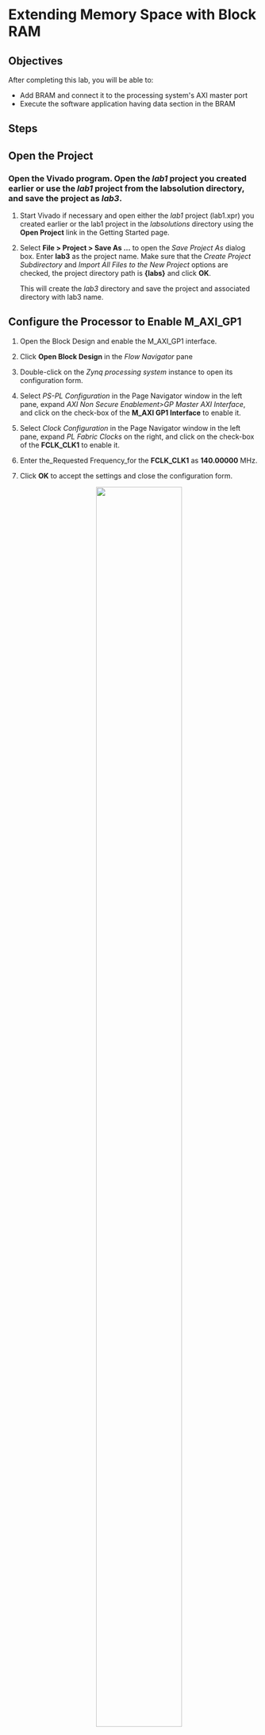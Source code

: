 # Extending Memory Space with Block RAM

## Objectives

After completing this lab, you will be able to:

* Add BRAM and connect it to the processing system&#39;s AXI master port
* Execute the software application having data section in the BRAM

## Steps
## Open the Project        
### Open the Vivado program. Open the _lab1_ project you created earlier or use the _lab1_ project from the labsolution directory, and save the project as _lab3_.
1. Start Vivado if necessary and open either the _lab1_ project (lab1.xpr) you created earlier or the lab1 project in the _labsolutions_ directory using the **Open Project** link in the Getting Started page.
1. Select **File &gt; Project &gt; Save As …** to open the _Save Project As_ dialog box. Enter **lab3** as the project name.  Make sure that the _Create Project Subdirectory_ and _Import All Files to the New Project_ options are checked, the project directory path is **{labs}** and click **OK**.

    This will create the _lab3_ directory and save the project and associated directory with lab3 name.

## Configure the Processor to Enable M\_AXI\_GP1 
1. Open the Block Design and enable the M\_AXI\_GP1 interface.
1. Click **Open Block Design** in the _Flow Navigator_ pane
1. Double-click on the _Zynq processing system_ instance to open its configuration form.
1. Select _PS-PL Configuration_ in the Page Navigator window in the left pane, expand _AXI Non Secure Enablement&gt;GP Master AXI Interface_, and click on the check-box of the **M\_AXI GP1 Interface** to enable it.
1. Select _Clock Configuration_ in the Page Navigator window in the left pane, expand _PL Fabric Clocks_ on the right, and click on the check-box of the **FCLK\_CLK1** to enable it.
1. Enter the_Requested Frequency_for the **FCLK\_CLK1** as **140.00000** MHz.
1. Click **OK** to accept the settings and close the configuration form.

    <p align="center">
    <img src ="./images/lab3/Fig2.png" width="60%" height="80%"/>
    </p>
    <p align = "center">
    <i>M_AXI_GP1 interface enabled</i>
    </p>

## Extend with BRAM
### Add an AXI BRAM Controller instance with BRAM.
1. Click the ![alt tag](./images/add_ip.png) button and search for **BRAM** in the catalog.
1. Double-click the **AXI BRAM Controller** to add an instance to the design.
1. Click on **Run Connection Automation** , and select **axi\_bram\_ctrl\_0**
1. Click on **BRAM\_PORTA** and **BRAM\_PORTB** check boxes.
1. Click **S\_AXI** , and change the _Master_ option to **/processing\_system7\_0/M\_AXI\_GP1**, change the Clock source for driving interconnect IP, Clock source for Master interface,_ and _Clock source for Salve interface_ to **/processing\_system7\_0/FCLK\_CLK1 (140 MHz)** as they all run in the same clock domain, and click **OK**

    <p align="center">
    <img src ="./images/lab3/Fig3.png" width="60%" height="80%"/>
    </p>
    <p align = "center">
    <i>Connecting AXI BRAM Controller to M_AXI_GP1 to run at faster clock speed</i>
    </p>

    Notice that an instance of AXI SmartConnect and Processor System Reset are added, and the M\_AXI\_GP1\_ ACLK is connected to FCLK\_CLK1.

    <p align="center">
    <img src ="./images/lab3/Fig4.png" width="60%" height="80%"/>
    </p>
    <p align = "center">
    <i>Clocking network connections</i>
    </p>
1. Double-click on the **axi\_bram\_ctrl\_0** instance to open the configuration form.
1. Set the _Data Width_ to **64**.

    <p align="center">
    <img src ="./images/lab3/Fig5.png" width="60%" height="80%"/>
    </p>
    <p align = "center">
    <i>Setting the BRAM controller data width to 64</i>
    </p>
1. Click **OK**.
### Using the Address Editor tab, set the BRAM controller size to 64KB.  Validate the design.
1. Select the **Address Editor** tab and notice that the BRAM controller memory space is **8K**.
1. Click in the _Range_ column of the _axi\_bram\_ctrl\_0_ instance and set the size as **64K**.

    <p align="center">
    <img src ="./images/lab3/Fig6.png" width="60%" height="80%"/>
    </p>
    <p align = "center">
    <i>AXI BRAM space assignment</i>
    </p>

    Notice that the address range changed to 0x80000000-0x8000FFFF.  This is in the M\_GP1 addressing space.

1. Select the _Diagram_ tab, and click on the ![alt tag](./images/validate.png) (Validate Design) button to make sure that there are no errors.
## Generate the Bitstream        
1. Click on the **Generate Bitstream** to run the synthesis, implementation, and bit generation processes.
1. Click **Save** if prompted to save the project, and **Yes** to run the processes. Click **OK** to launch the runs.
1. When the bitstream generation process has completed successfully, click **Cancel**.
## Generate Applications in the SDK        
### Export the implemented design, and start SDK
1. Export the hardware configuration by clicking **File &gt; Export &gt; Export Hardware…**
1. Click the box to _Include Bitstream_and click **OK** (Click _Yes_ if prompted to overwrite the previous module)
1. Launch SDK by clicking **File &gt; Launch SDK** and click **OK**
1. Right-click on the **lab1** and **standalone\_bsp\_0** and **system\_wrapper\_hw\_platfrom\_0** projects in the Project Explorer view and select **close project**.
### Create an empty application project, named lab3, and import the provided lab3.c file.
1. Select **File &gt; New** &gt; **Application Project.**
1. In the _Project Name_ field, enter **lab3** as the project name.
1. Use the default settings to create a new BSP and click **Next.**
1. Select the **Empty Application** template and click **Finish.**

    The lab3 and lab3\_bsp projects will be created in the Project Explorer window of SDK.

1. Select **lab3 &gt; src** directoryin the project view, right-click, and select **Import.**
1. Expand the **General** category and double-click on **File System.**
1. Browse to **{sources}\lab3** folder.
1. Select **lab3.c** and click **Finish.**

    A snippet of the source code is shown in the following figure. It shows that we write a pattern to the LED port and execute a software delay loop. Repeat for 16 times. It also shows the code (greyed) which will be used in Lab5.

    <p align="center">
    <img src ="./images/lab3/Fig7.png" width="60%" height="80%"/>
    </p>
    <p align = "center">
    <i>Source Code</i>
    </p>

## Test in Hardware   
### Connect and power up the board. Establish the serial communication using the SDK Terminal tab.  Program the FPGA.
1. Connect and power up the board.
1. In SDK, select **Xilinx &gt; Program FPGA** and click the **Program** button to program the FPGA.
1. Select the ![alt tag](./images/terminal.png) tab.  If it is not visible then select **Window &gt; Show view &gt; Terminal**.
1. Click on ![alt tag](./images/connect.png) to initiate the serial connection and select the appropriate COM port (depending on your computer). Configure it with 115200 baud rate.
### Run the lab3 application.
1. Select the **lab3** project in _Project Explorer_, right-click and select **Run As &gt; Launch on Hardware (System Debugger).** Click **Yes** to terminate the previous run.

    The application (lab3.elf) will be downloaded into the target device, execute ps7\_init, and execute.

1. You should see the on-board LEDs changing patterns at roughly a one second delay rate.
### Modify the linker scipt to use the ps7\_ddr\_0 for the code and data sections, and the BRAM for the Heap and Stack segments. Change the loop limit from 99999999 to 999999. Execute the program.
1. Select the **lab3** application in the _Project Explorer_ view.
1. Right-click and select **Generate Linker Script**.
1. Change the _code_ and _Data_ sections to **ps7\_ddr\_0** and the _Heap and Stack_ segment memory to **axi\_bram\_ctrl\_0\_Mem0.**
1. Click the **Generate** button.
1. Click the **Yes** button to overwrite.
1. Change the loop limit from 99999999 to **9999999**. Save changes so the program recompiles.
1. Select the **lab3** project in _Project Explorer_, right-click and select **Run As &gt; Launch on Hardware (System Debugger).**

    Click OK to terminate the exisiting run and relaunch if shown.

1. You should see the on-board LEDs changing patterns very slowly (about 5 seconds).
1. Change the loop limit from 9999999 to **999999**. Save changes so the program recompiles.
1. Select the **lab3** project in _Project Explorer_, right-click and select **Run As &gt; Launch on Hardware (System Debugger).**

    Click Yes to terminate the existing run.

1. You should see the on-board LEDs changing patterns relatively faster (about 1 seconds).
1. Close the SDK program by selecting **File &gt; Exit**.
1. Close the Vivado program by selecting **File &gt; Exit.**
1. Turn OFF the power on the board.

## Conclusion

This lab led you through adding BRAM memory in the PL section thereby extending the total memory space available to the PS. You have verified the functionality by creating an application, targeting the stack and heap sections to the added BRAM, and executing the application.
